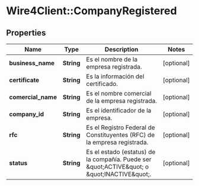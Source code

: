 # Wire4Client::CompanyRegistered

## Properties
Name | Type | Description | Notes
------------ | ------------- | ------------- | -------------
**business_name** | **String** | Es el nombre de la empresa registrada. | [optional] 
**certificate** | **String** | Es la información del certificado. | [optional] 
**comercial_name** | **String** | Es el nombre comercial de la empresa registrada. | [optional] 
**company_id** | **String** | Es el identificador de la empresa. | [optional] 
**rfc** | **String** | Es el Registro Federal de Constituyentes (RFC) de la empresa registrada. | [optional] 
**status** | **String** | Es el estado (estatus) de la compañía. Puede ser \&quot;ACTIVE\&quot; o \&quot;INACTIVE\&quot;. | [optional] 


